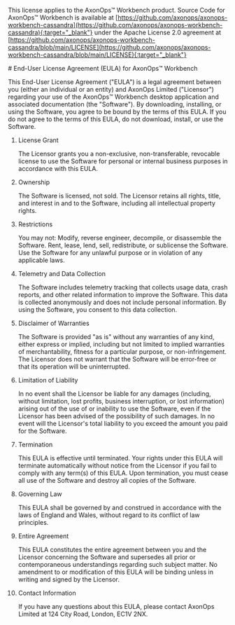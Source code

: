 This license applies to the AxonOps™ Workbench product. Source Code for AxonOps™ Workbench is available at [https://github.com/axonops/axonops-workbench-cassandra](https://github.com/axonops/axonops-workbench-cassandra){:target="_blank"} under the Apache License 2.0 agreement at [https://github.com/axonops/axonops-workbench-cassandra/blob/main/LICENSE](https://github.com/axonops/axonops-workbench-cassandra/blob/main/LICENSE){:target="_blank"}

# End-User License Agreement (EULA) for AxonOps™ Workbench

This End-User License Agreement ("EULA") is a legal agreement between you (either an individual or an entity) and AxonOps Limited ("Licensor") regarding your use of the AxonOps™ Workbench desktop application and associated documentation (the "Software"). By downloading, installing, or using the Software, you agree to be bound by the terms of this EULA. If you do not agree to the terms of this EULA, do not download, install, or use the Software.

1. License Grant

    The Licensor grants you a non-exclusive, non-transferable, revocable license to use the Software for personal or internal business purposes in accordance with this EULA.

2. Ownership

    The Software is licensed, not sold. The Licensor retains all rights, title, and interest in and to the Software, including all intellectual property rights.

3. Restrictions

    You may not:
    Modify, reverse engineer, decompile, or disassemble the Software.
    Rent, lease, lend, sell, redistribute, or sublicense the Software.
    Use the Software for any unlawful purpose or in violation of any applicable laws.

4. Telemetry and Data Collection

    The Software includes telemetry tracking that collects usage data, crash reports, and other related information to improve the Software. This data is collected anonymously and does not include personal information. By using the Software, you consent to this data collection.

5. Disclaimer of Warranties

    The Software is provided "as is" without any warranties of any kind, either express or implied, including but not limited to implied warranties of merchantability, fitness for a particular purpose, or non-infringement. The Licensor does not warrant that the Software will be error-free or that its operation will be uninterrupted.

6. Limitation of Liability

    In no event shall the Licensor be liable for any damages (including, without limitation, lost profits, business interruption, or lost information) arising out of the use of or inability to use the Software, even if the Licensor has been advised of the possibility of such damages. In no event will the Licensor's total liability to you exceed the amount you paid for the Software.

7. Termination

    This EULA is effective until terminated. Your rights under this EULA will terminate automatically without notice from the Licensor if you fail to comply with any term(s) of this EULA. Upon termination, you must cease all use of the Software and destroy all copies of the Software.

8. Governing Law

    This EULA shall be governed by and construed in accordance with the laws of England and Wales, without regard to its conflict of law principles.

9. Entire Agreement

    This EULA constitutes the entire agreement between you and the Licensor concerning the Software and supersedes all prior or contemporaneous understandings regarding such subject matter. No amendment to or modification of this EULA will be binding unless in writing and signed by the Licensor.

10. Contact Information

    If you have any questions about this EULA, please contact AxonOps Limited at 124 City Road, London, EC1V 2NX.